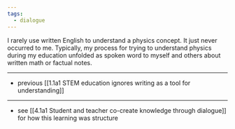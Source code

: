 ```yaml
---
tags:
  - dialogue
---
```


I rarely use written English to understand a physics concept. It just never occurred to me. Typically, my process for trying to understand physics during my education unfolded as spoken word to myself and others about written math or factual notes.

---

- previous [[1.1a1 STEM education ignores writing as a tool for understanding]]

---

- see [[4.1a1 Student and teacher co-create knowledge through dialogue]] for how this learning was structure